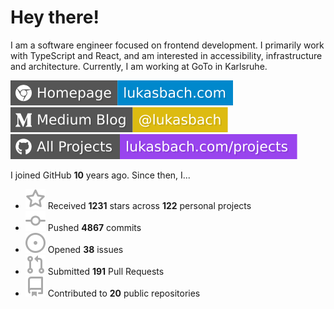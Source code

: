 # Hey there!

I am a software engineer focused on frontend development. I primarily work with TypeScript and React, and am interested in accessibility, infrastructure and architecture. Currently, I am working at GoTo in Karlsruhe.

[![Homepage](./icons/homepage.svg)](https://lukasbach.com)
[![Medium Blog](./icons/medium.svg)](https://medium.com/@lukasbach)
[![My Projects](./icons/projects.svg)](https://lukasbach.com/projects)

I joined GitHub **10** years ago. Since then, I...

- ![](./icons/star.svg) Received **1231** stars across **122** personal projects
- ![](./icons/commit.svg) Pushed **4867** commits
- ![](./icons/issues.svg) Opened **38** issues
- ![](./icons/pr.svg) Submitted **191** Pull Requests
- ![](./icons/repo.svg) Contributed to **20** public repositories
